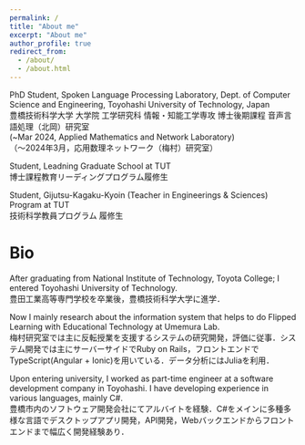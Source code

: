 ```yaml
---
permalink: /
title: "About me"
excerpt: "About me"
author_profile: true
redirect_from: 
  - /about/
  - /about.html
---
```


PhD Student, Spoken Language Processing Laboratory, Dept. of Computer Science and Engineering, Toyohashi University of Technology, Japan \
豊橋技術科学大学 大学院 工学研究科 情報・知能工学専攻 博士後期課程 音声言語処理（北岡）研究室 \
(~Mar 2024, Applied Mathematics and Network Laboratory) \
（〜2024年3月，応用数理ネットワーク（梅村）研究室）

Student, Leadning Graduate School at TUT \
博士課程教育リーディングプログラム履修生

Student, Gijutsu-Kagaku-Kyoin (Teacher in Engineerings & Sciences) Program at TUT \
技術科学教員プログラム 履修生

# Bio
After graduating from National Institute of Technology, Toyota College; I entered Toyohashi University of Technology.\
豊田工業高等専門学校を卒業後，豊橋技術科学大学に進学．

Now I mainly research about the information system that helps to do Flipped Learning with Educational Technology at Umemura Lab. \
梅村研究室では主に反転授業を支援するシステムの研究開発，評価に従事．システム開発では主にサーバーサイドでRuby on Rails，フロントエンドでTypeScript(Angular + Ionic)を用いている．データ分析にはJuliaを利用．

Upon entering university, I worked as part-time engineer at a software development company in Toyohashi. I have developing experience in various languages, mainly C#. \
豊橋市内のソフトウェア開発会社にてアルバイトを経験．C#をメインに多種多様な言語でデスクトップアプリ開発，API開発，Webバックエンドからフロントエンドまで幅広く開発経験あり．